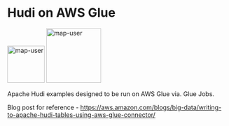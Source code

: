 # Hudi on AWS Glue

<img width="85" alt="map-user" src="https://img.shields.io/badge/views-501-green"> <img width="125" alt="map-user" src="https://img.shields.io/badge/unique visits-132-green">

Apache Hudi examples designed to be run on AWS Glue via. Glue Jobs.

Blog post for reference - https://aws.amazon.com/blogs/big-data/writing-to-apache-hudi-tables-using-aws-glue-connector/
